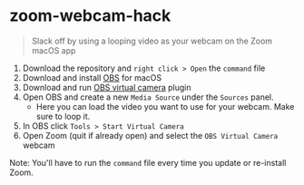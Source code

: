 # zoom-webcam-hack
> Slack off by using a looping video as your webcam on the Zoom macOS app

1. Download the repository and `right click > Open` the `command` file
1. Download and install [OBS](https://obsproject.com/) for macOS
1. Download and run [OBS virtual camera](https://github.com/johnboiles/obs-mac-virtualcam/releases/download/v1.2.0/obs-mac-virtualcam-3ca8f62-v1.2.0.pkg) plugin
1. Open OBS and create a new `Media Source` under the `Sources` panel. 
    - Here you can load the video you want to use for your webcam. Make sure to loop it.
1. In OBS click `Tools > Start Virtual Camera`
1. Open Zoom (quit if already open) and select the `OBS Virtual Camera` webcam

Note: You'll have to run the `command` file every time you update or re-install Zoom.
